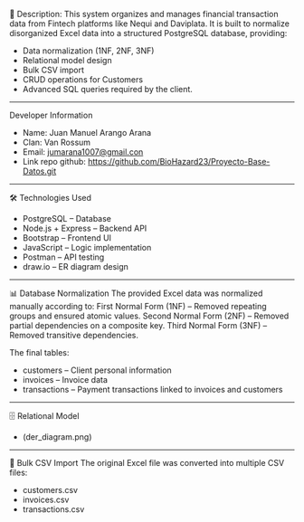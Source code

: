 📌 Description: 
This system organizes and manages financial transaction data from Fintech platforms like Nequi and Daviplata.
It is built to normalize disorganized Excel data into a structured PostgreSQL database, providing:
 - Data normalization (1NF, 2NF, 3NF)
 - Relational model design
 - Bulk CSV import
 - CRUD operations for Customers
 - Advanced SQL queries required by the client.

---

Developer Information
 - Name: Juan Manuel Arango Arana
 - Clan: Van Rossum
 - Email: jumarana1007@gmail.con
 - Link repo github: https://github.com/BioHazard23/Proyecto-Base-Datos.git
---

🛠️ Technologies Used
 - PostgreSQL – Database
 - Node.js + Express – Backend API
 - Bootstrap – Frontend UI
 - JavaScript – Logic implementation
 - Postman – API testing
 - draw.io – ER diagram design

---

📊 Database Normalization
The provided Excel data was normalized manually according to:
First Normal Form (1NF) – Removed repeating groups and ensured atomic values.
Second Normal Form (2NF) – Removed partial dependencies on a composite key.
Third Normal Form (3NF) – Removed transitive dependencies.

The final tables:
 - customers – Client personal information
 - invoices – Invoice data
 - transactions – Payment transactions linked to invoices and customers

---

🗄️ Relational Model
 - (der_diagram.png)

---

📝 Bulk CSV Import
The original Excel file was converted into multiple CSV files:
 - customers.csv
 - invoices.csv
 - transactions.csv
